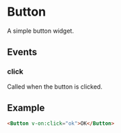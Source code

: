 # Button

A simple button widget.

## Events

### click

Called when the button is clicked.

## Example

```html
<Button v-on:click="ok">OK</Button>
```
